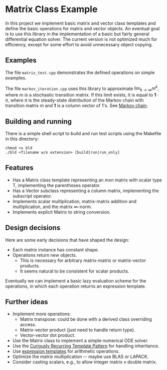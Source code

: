 # Matrix Class Example

In this project we implement basic matrix and vector class templates
and define the basic operations for matrix and vector objects.
An eventual goal is to use this library in the implementation
of a basic but fairly general differential equation solver.
The current version is not optimized much for efficiency, except for
some effort to avoid unnecessary object copying.

## Examples

The file `matrix_test.cpp` demonstrates the defined operations on simple examples.

The file `markov_iteration.cpp` uses this library to approximate $\lim_{k\rightarrow\infty}m^k$, where
$m$ is a stochastic transition matrix. If this limit exists, it is equal to $\mathbf{1}\cdot \pi$,
where $\pi$ is the steady-state distribution of the Markov chain with transition matrix $m$ and $\mathbf{1}$ is a column vector of $1$'s. See [Markov chain](https://en.wikipedia.org/wiki/Markov_chain#Time-homogeneous_Markov_chain_with_a_finite_state_space).

## Building and running

There is a simple shell script to build and run test scripts using the Makefile in this directory:

```shell
chmod +x bld
./bld <filename w/o extension> [build|run|run_only]
```

## Features

- Has a Matrix class template representing an $m x n$ matrix with scalar type T, implementing the parentheses operator.
- Has a Vector subclass representing a column matrix, implementing the subscript operator.
- Implements scalar multiplication, matrix-matrix addition and multiplication, and the matrix $\infty$-norm.
- Implements explicit Matrix to string conversion.

## Design decisions

Here are some early decisions that have shaped the design:

- Each matrix instance has constant shape.
- Operations return new objects.
  - This is necessary for arbitrary matrix-matrix or matrix-vector products.
  - It seems natural to be consistent for scalar products.

Eventually we can implement a basic lazy evaluation scheme for the operations, in which each operation returns an expression template.

## Further ideas

- Implement more operations:
  - Matrix transpose: could be done with a derived class overriding access.
  - Matrix-vector product (just need to handle return type).
  - Vector-vector dot product.
- Use the Matrix class to implement a simple numerical ODE solver.
- Use the [Curiously Recurring Template Pattern](https://en.wikipedia.org/wiki/Curiously_recurring_template_pattern) for handling inheritance.
- Use [expression templates](https://en.wikipedia.org/wiki/Expression_templates) for arithmetic operations.
- Optimize the matrix multiplication -- maybe use BLAS or LAPACK.
- Consider casting scalars, e.g., to allow integer matrix x double matrix.

